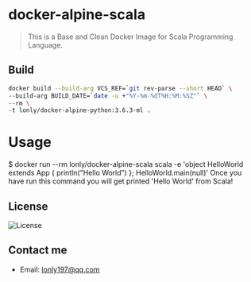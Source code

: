 # docker-alpine-scala

> This is a Base and Clean Docker Image for Scala Programming Language.

## Build

```bash
docker build --build-arg VCS_REF=`git rev-parse --short HEAD` \
--build-arg BUILD_DATE=`date -u +"%Y-%m-%dT%H:%M:%SZ"` \
--rm \
-t lonly/docker-alpine-python:3.6.3-ml .
```

# Usage

$ docker run --rm lonly/docker-alpine-scala scala -e 'object HelloWorld extends App { println("Hello World") }; HelloWorld.main(null)'
Once you have run this command you will get printed 'Hello World' from Scala!

## License

![License](https://img.shields.io/github/license/lonly197/docker-alpine-scala.svg)

## Contact me

- Email: <lonly197@qq.com>